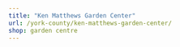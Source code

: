 ```yaml
---
title: "Ken Matthews Garden Center"
url: /york-county/ken-matthews-garden-center/
shop: garden centre
---
```

